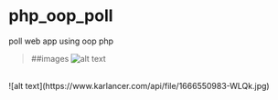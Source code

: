 # php_oop_poll
 poll web app using oop php
> ##images
![alt text](https://www.karlancer.com/api/file/1666550977-qyQ6.jpg)
<br>
![alt text](https://www.karlancer.com/api/file/1666550983-WLQk.jpg)
